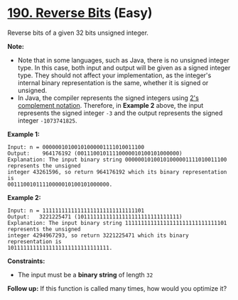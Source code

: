 # [190. Reverse Bits][link] (Easy)

[link]: https://leetcode.com/problems/reverse-bits/

Reverse bits of a given 32 bits unsigned integer.

**Note:**

- Note that in some languages, such as Java, there is no unsigned integer type. In this case, both
input and output will be given as a signed integer type. They should not affect your implementation,
as the integer's internal binary representation is the same, whether it is signed or unsigned.
- In Java, the compiler represents the signed integers using [2's complement
notation](https://en.wikipedia.org/wiki/Two%27s_complement). Therefore, in **Example 2** above, the
input represents the signed integer `-3` and the output represents the signed integer `-1073741825`.

**Example 1:**

```
Input: n = 00000010100101000001111010011100
Output:    964176192 (00111001011110000010100101000000)
Explanation: The input binary string 00000010100101000001111010011100 represents the unsigned
integer 43261596, so return 964176192 which its binary representation is
00111001011110000010100101000000.

```

**Example 2:**

```
Input: n = 11111111111111111111111111111101
Output:   3221225471 (10111111111111111111111111111111)
Explanation: The input binary string 11111111111111111111111111111101 represents the unsigned
integer 4294967293, so return 3221225471 which its binary representation is
10111111111111111111111111111111.

```

**Constraints:**

- The input must be a **binary string** of length `32`

**Follow up:** If this function is called many times, how would you optimize it?
